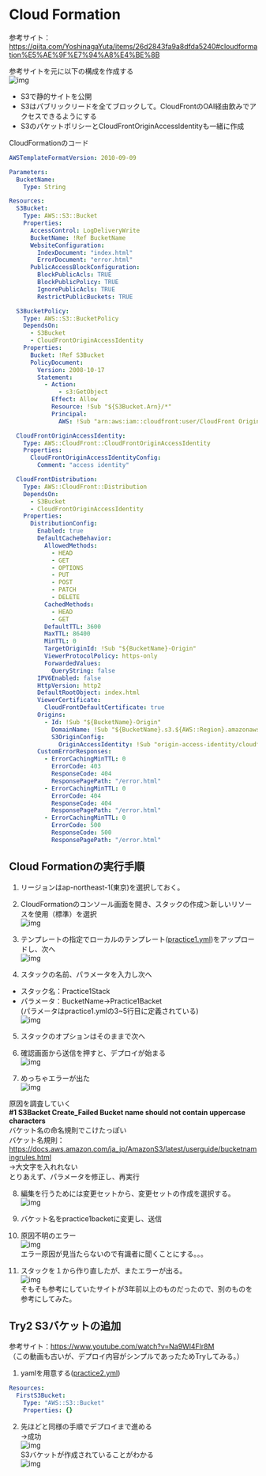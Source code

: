 # Cloud Formation  

参考サイト：https://qiita.com/YoshinagaYuta/items/26d2843fa9a8dfda5240#cloudformation%E5%AE%9F%E7%94%A8%E4%BE%8B  

参考サイトを元に以下の構成を作成する  
![img](./img/1.png)  

- S3で静的サイトを公開  
- S3はパブリックリードを全てブロックして。CloudFrontのOAI経由飲みでアクセスできるようにする  
- S3のパケットポリシーとCloudFrontOriginAccessIdentityも一緒に作成  

CloudFormationのコード  
```yaml
AWSTemplateFormatVersion: 2010-09-09

Parameters:
  BucketName:
    Type: String

Resources:
  S3Bucket:
    Type: AWS::S3::Bucket
    Properties:
      AccessControl: LogDeliveryWrite
      BucketName: !Ref BucketName
      WebsiteConfiguration:
        IndexDocument: "index.html"
        ErrorDocument: "error.html"
      PublicAccessBlockConfiguration:
        BlockPublicAcls: TRUE
        BlockPublicPolicy: TRUE
        IgnorePublicAcls: TRUE
        RestrictPublicBuckets: TRUE

  S3BucketPolicy:
    Type: AWS::S3::BucketPolicy
    DependsOn:
      - S3Bucket
      - CloudFrontOriginAccessIdentity
    Properties:
      Bucket: !Ref S3Bucket
      PolicyDocument:
        Version: 2008-10-17
        Statement:
          - Action:
              - s3:GetObject
            Effect: Allow
            Resource: !Sub "${S3Bucket.Arn}/*"
            Principal:
              AWS: !Sub "arn:aws:iam::cloudfront:user/CloudFront Origin Access Identity ${CloudFrontOriginAccessIdentity}"

  CloudFrontOriginAccessIdentity:
    Type: AWS::CloudFront::CloudFrontOriginAccessIdentity
    Properties:
      CloudFrontOriginAccessIdentityConfig:
        Comment: "access identity"

  CloudFrontDistribution:
    Type: AWS::CloudFront::Distribution
    DependsOn:
      - S3Bucket
      - CloudFrontOriginAccessIdentity
    Properties:
      DistributionConfig:
        Enabled: true
        DefaultCacheBehavior:
          AllowedMethods:
            - HEAD
            - GET
            - OPTIONS
            - PUT
            - POST
            - PATCH
            - DELETE
          CachedMethods:
            - HEAD
            - GET
          DefaultTTL: 3600
          MaxTTL: 86400
          MinTTL: 0
          TargetOriginId: !Sub "${BucketName}-Origin"
          ViewerProtocolPolicy: https-only
          ForwardedValues:
            QueryString: false
        IPV6Enabled: false
        HttpVersion: http2
        DefaultRootObject: index.html
        ViewerCertificate:
          CloudFrontDefaultCertificate: true
        Origins:
          - Id: !Sub "${BucketName}-Origin"
            DomainName: !Sub "${BucketName}.s3.${AWS::Region}.amazonaws.com"
            S3OriginConfig:
              OriginAccessIdentity: !Sub "origin-access-identity/cloudfront/${CloudFrontOriginAccessIdentity}"
        CustomErrorResponses:
          - ErrorCachingMinTTL: 0
            ErrorCode: 403
            ResponseCode: 404
            ResponsePagePath: "/error.html"
          - ErrorCachingMinTTL: 0
            ErrorCode: 404
            ResponseCode: 404
            ResponsePagePath: "/error.html"
          - ErrorCachingMinTTL: 0
            ErrorCode: 500
            ResponseCode: 500
            ResponsePagePath: "/error.html"
```

## Cloud Formationの実行手順  

1. リージョンはap-northeast-1(東京)を選択しておく。  
2. CloudFormationのコンソール画面を開き、スタックの作成＞新しいリソースを使用（標準）を選択  
![img](./img/2.png)  

3. テンプレートの指定でローカルのテンプレート([practice1.yml](./template/practice1.yml))をアップロードし、次へ  
![img](./img/3.png)  

4. スタックの名前、パラメータを入力し次へ  
  - スタック名：Practice1Stack
  - パラメータ：BucketName→Practice1Backet  
  (パラメータはpractice1.ymlの3~5行目に定義されている)  
![img](./img/4.png)  

5. スタックのオプションはそのままで次へ  

6. 確認画面から送信を押すと、デプロイが始まる  
![img](./img/5.png)  

7. めっちゃエラーが出た  
![img](./img/6.png)  

原因を調査していく  
**#1 S3Backet Create_Failed Bucket name should not contain uppercase characters**  
バケット名の命名規則でこけたっぽい  
バケット名規則：https://docs.aws.amazon.com/ja_jp/AmazonS3/latest/userguide/bucketnamingrules.html  
→大文字を入れれない  
とりあえず、パラメータを修正し、再実行  

8. 編集を行うためには変更セットから、変更セットの作成を選択する。  
![img](./img/7.png)  

9. バケット名をpractice1backetに変更し、送信  

10. 原因不明のエラー  
![img](./img/8.png)  
エラー原因が見当たらないので有識者に聞くことにする。。。  

11. スタックを１から作り直したが、またエラーが出る。  
![img](./img/9.png)  
そもそも参考にしていたサイトが3年前以上のものだったので、別のものを参考にしてみた。  


## Try2 S3バケットの追加  

参考サイト：https://www.youtube.com/watch?v=Na9Wl4Flr8M  
（この動画も古いが、デプロイ内容がシンプルであったためTryしてみる。）  

1. yamlを用意する([practice2.yml](./template/practice2.yml))  
```yaml
Resources:
  FirstS3Bucket:
    Type: "AWS::S3::Bucket"
    Properties: {}
```

2. 先ほどと同様の手順でデプロイまで進める  
   →成功  
![img](./img/10.png)  
S3バケットが作成されていることがわかる  
![img](./img/11.png) 





